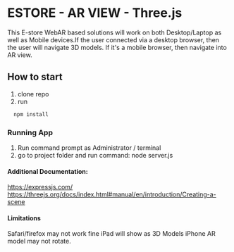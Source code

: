 
# ESTORE - AR VIEW - Three.js 
This E-store WebAR based solutions will work on both Desktop/Laptop as well as Mobile devices.If the user connected via a desktop browser, then the user will navigate 3D models. If it's a mobile browser, then navigate into AR view.

## How to start

1. clone repo
2. run
``` sh
  npm install
```

### Running App 

1.	Run command prompt as Administrator / terminal
2.  go to project folder and run command: node server.js 


#### Additional Documentation:
https://expressjs.com/
https://threejs.org/docs/index.html#manual/en/introduction/Creating-a-scene 

#### Limitations
Safari/firefox may not work fine
iPad will show as 3D Models
iPhone AR model may not rotate.

